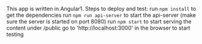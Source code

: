 This app is written in Angular1.
Steps to deploy and test:
run `npm install` to get the dependencies
run `npm run api-server` to start the api-server (make sure the server is started on port 8080)
run `npm start` to start serving the content under /public
go to 'http://localhost:3000' in the browser to start testing